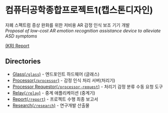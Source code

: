 # 컴퓨터공학종합프로젝트1(캡스톤디자인)

자폐 스펙트럼 증상 완화를 위한 저비용 AR 감정 인식 보조 기기 개발  
_Proposal of low-cost AR emotion recognition assistance device to alleviate ASD symptoms_

[(KR) Report](/report/main.pdf)

## Directories

- [Glass(`/glass`)](/glass) - 엔드포인트 하드웨어 (글래스)
- [Processor(`/processor`)](/processor) - 감정 인식 처리 서버(처리기)
- [Processor Requestor(`/processor-request`)](/processor-request) - 처리기 감정 분류 수동 요청 도구
- [Relay(`/relay`)](/relay) - 중계 애플리케이션 (중계기)
- [Report(`/report`)](/report) - 프로젝트 수행 최종 보고서
- [Research(`/research`)](/research) - 연구개발 산출물
